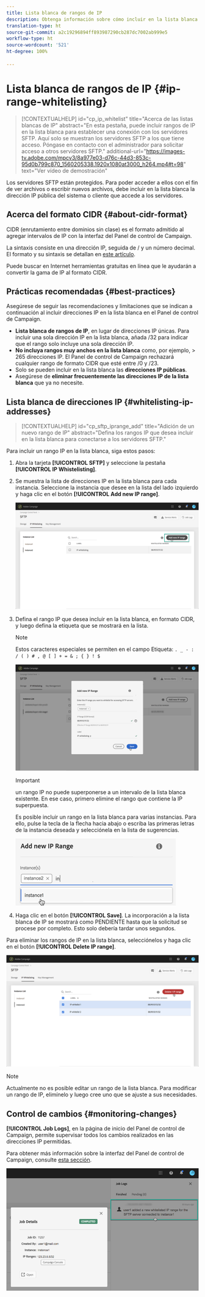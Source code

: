 ```yaml
---
title: Lista blanca de rangos de IP
description: Obtenga información sobre cómo incluir en la lista blanca los rangos de IP para el acceso a los servidores SFTP
translation-type: ht
source-git-commit: a2c19296894ff893987290cb287dc7002ab999e5
workflow-type: ht
source-wordcount: '521'
ht-degree: 100%

---
```



# Lista blanca de rangos de IP {#ip-range-whitelisting}

>[!CONTEXTUALHELP]
>id="cp_ip_whitelist"
>title="Acerca de las listas blancas de IP"
>abstract="En esta pestaña, puede incluir rangos de IP en la lista blanca para establecer una conexión con los servidores SFTP. Aquí solo se muestran los servidores SFTP a los que tiene acceso. Póngase en contacto con el administrador para solicitar acceso a otros servidores SFTP."
>additional-url="https://images-tv.adobe.com/mpcv3/8a977e03-d76c-44d3-853c-95d0b799c870_1560205338.1920x1080at3000_h264.mp4#t=98" text="Ver vídeo de demostración"

Los servidores SFTP están protegidos. Para poder acceder a ellos con el fin de ver archivos o escribir nuevos archivos, debe incluir en la lista blanca la dirección IP pública del sistema o cliente que accede a los servidores.

## Acerca del formato CIDR {#about-cidr-format}

CIDR (enrutamiento entre dominios sin clase) es el formato admitido al agregar intervalos de IP con la interfaz del Panel de control de Campaign.

La sintaxis consiste en una dirección IP, seguida de / y un número decimal. El formato y su sintaxis se detallan en [este artículo](https://whatismyipaddress.com/cidr).

Puede buscar en Internet herramientas gratuitas en línea que le ayudarán a convertir la gama de IP al formato CIDR.

## Prácticas recomendadas {#best-practices}

Asegúrese de seguir las recomendaciones y limitaciones que se indican a continuación al incluir direcciones IP en la lista blanca en el Panel de control de Campaign.

* **Lista blanca de rangos de IP**, en lugar de direcciones IP únicas. Para incluir una sola dirección IP en la lista blanca, añada /32 para indicar que el rango solo incluye una sola dirección IP.
* **No incluya rangos muy anchos en la lista blanca** como, por ejemplo, > 265 direcciones IP. El Panel de control de Campaign rechazará cualquier rango de formato CIDR que esté entre /0 y /23.
* Solo se pueden incluir en la lista blanca las **direcciones IP públicas**.
* Asegúrese de **eliminar frecuentemente las direcciones IP de la lista blanca** que ya no necesite.

## Lista blanca de direcciones IP {#whitelisting-ip-addresses}

>[!CONTEXTUALHELP]
>id="cp_sftp_iprange_add"
>title="Adición de un nuevo rango de IP"
>abstract="Defina los rangos IP que desea incluir en la lista blanca para conectarse a los servidores SFTP."

Para incluir un rango IP en la lista blanca, siga estos pasos:

1. Abra la tarjeta **[!UICONTROL SFTP]** y seleccione la pestaña **[!UICONTROL IP Whistelisting]**.
1. Se muestra la lista de direcciones IP en la lista blanca para cada instancia. Seleccione la instancia que desee en la lista del lado izquierdo y haga clic en el botón **[!UICONTROL Add new IP range]**.

   ![](assets/control_panel_add_range.png)

1. Defina el rango IP que desea incluir en la lista blanca, en formato CIDR, y luego defina la etiqueta que se mostrará en la lista.

   >[!NOTE]
   >
   >Estos caracteres especiales se permiten en el campo Etiqueta:
   > `. _ - : / ( ) # , @ [ ] + = & ; { } ! $`

   ![](assets/control_panel_add_range2.png)

   >[!IMPORTANT]
   >
   >un rango IP no puede superponerse a un intervalo de la lista blanca existente. En ese caso, primero elimine el rango que contiene la IP superpuesta.
   >
   >Es posible incluir un rango en la lista blanca para varias instancias. Para ello, pulse la tecla de la flecha hacia abajo o escriba las primeras letras de la instancia deseada y selecciónela en la lista de sugerencias.

   ![](assets/control_panel_add_range3.png)

1. Haga clic en el botón **[!UICONTROL Save]**. La incorporación a la lista blanca de IP se mostrará como PENDIENTE hasta que la solicitud se procese por completo. Esto solo debería tardar unos segundos.

Para eliminar los rangos de IP en la lista blanca, selecciónelos y haga clic en el botón **[!UICONTROL Delete IP range]**.

![](assets/control_panel_delete_range2.png)

>[!NOTE]
>
>Actualmente no es posible editar un rango de la lista blanca. Para modificar un rango de IP, elimínelo y luego cree uno que se ajuste a sus necesidades.

## Control de cambios {#monitoring-changes}

**[!UICONTROL Job Logs]**, en la página de inicio del Panel de control de Campaign, permite supervisar todos los cambios realizados en las direcciones IP permitidas.

Para obtener más información sobre la interfaz del Panel de control de Campaign, consulte [esta sección](../../discover/using/discovering-the-interface.md).

![](assets/control_panel_ip_log.png)

